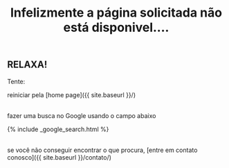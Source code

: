 ﻿---
layout: page
title: "Infelizmente a página solicitada não está disponivel...."
subheadline: "Erro HTTP 404"
teaser: "Talvez a página tenha sido excluída!"
sitemap: false
permalink: "/404.html"
header:
   image_fullwidth: banner_eres2020.png
---
## RELAXA!

Tente:

reiniciar pela [home page]({{ site.baseurl }}/)<br><br>

fazer uma busca no Google usando o campo abaixo<br>

{% include _google_search.html %}</li><br><br>

se você não conseguir encontrar o que procura, [entre em contato conosco]({{ site.baseurl }}/contato/)



